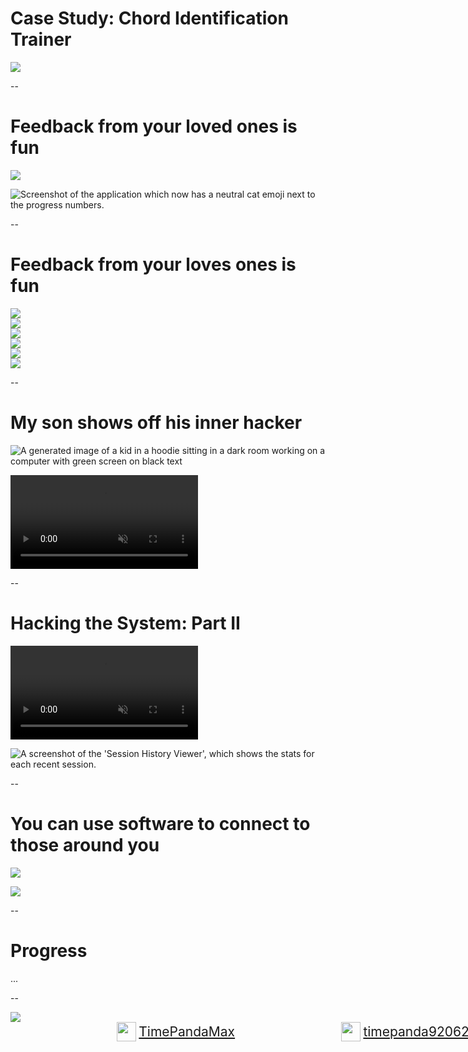 # Case Study: Chord Identification Trainer

<img src="images/screenshots/study_abstract_00.png"
     class="screenshot splash">

--

# Feedback from your loved ones is fun

<img src="images/screenshots/chord-trainer-v00-red-yellow.png"
     class="screenshot splash fragment nospace-fragment disappearing-fragment fade-out"
     data-fragment-index="0">

<img src="images/screenshots/chord-trainer-v02-cat-faces.png"
     class="screenshot splash fragment disappearing-fragment nospace-fragment fade-in"
     data-fragment-index="0"
     alt="Screenshot of the application which now has a neutral cat emoji next to the progress numbers."
/>

--

# Feedback from your loves ones is fun

<div class="gallery two-high nospace-fragment disappearing-fragment fragment fade-out" data-fragment-index="0">
<div class="gallery-item">
    <img src="images/screenshots/chord-trainer-v02-cat-hearts.png" class="screenshot"/>
</div>
<div class="gallery-item">
    <img src="images/screenshots/chord-trainer-v02-cat-eek.png" class="screenshot"/>
</div>
</div>

<div class="gallery two-wide two-high fragment fade-in"
     data-fragment-index="0">
    <div class="gallery-item">
        <img src="images/screenshots/chord-trainer-v02-cat-faces-0-happy.png"
             class="screenshot"
        />
    </div>
    <div class="gallery-item">
        <img src="images/screenshots/chord-trainer-v02-cat-faces-1-neutral.png"
             class="screenshot"
             />
    </div>
    <div class="gallery-item">
        <img src="images/screenshots/chord-trainer-v02-cat-faces-2-mad.png"
             class="screenshot"
        />
    </div>
    <div class="gallery-item">
        <img src="images/screenshots/chord-trainer-v02-cat-faces-3-sad.png"
             class="screenshot"
             />
    </div>
<div>


--

# My son shows off his inner hacker

<img src="images/generated/hacker_kid.png"
     alt="A generated image of a kid in a hoodie sitting in a dark room working on a computer with green screen on black text"
     class="splash fragment disappearing-fragment nospace-fragment fade-out"
     data-fragment-index="0">

<video controls autoplay muted class="fragment disappearing-fragment nospace-fragment fade-in-and-out" data-fragment-index="0">
    <source src="videos/color_change_hack.webm"
            type="video/webm">
</video>

--

# Hacking the System: Part II

<video controls autoplay muted class="fragment disappearing-fragment nospace-fragment fade-out" data-fragment-index="0">
    <source src="videos/reset_hack.webm"
            type="video/webm">
</video>

<img src="images/screenshots/chord-trainer-v03-session-history-viewer.png"
     class="splash screenshot nospace-fragment fragment fade-in"
     data-fragment-index="0"
     alt="A screenshot of the 'Session History Viewer', which shows the stats for each
         recent session."/>

--

# You can use software to connect to those around you

<img src="images/screenshots/chord-trainer-video-00.png"
     class="screenshot splash fragment nospace-fragment disappearing-fragment fade-out"
     data-fragment-index="0">

<img src="images/pictures/conference-photo.jpg"
     class="splash fragment nospace-fragment disappearing-fragment fade-in"
     data-fragment-index="0">

--

# Progress

...


--

<style>
div#logo-container {
    display: flex;
    flex-direction: row;
    justify-content: space-evenly;
    width: 95dvw;
}

div.logo-entry {
    display: flex;
    flex-direction: row;
    align-items: center;
    font-size: 1.5em;
}

div.logo-entry img.logo {
    height: 1.5em;
    max-height: 1.5em;
    margin-right: 0.2em;
}

</style>
</style>
<img src="images/pictures/timepandamax_banner_like_and_subscribe.png"
     class="splash">

<div id="logo-container">
    <div class="logo-entry">
        <img src="external-images/logos/youtube.svg" class="logo"/>
        <a href="https://youtube.com/@TimePandaMax">TimePandaMax</a>
    </div>
    <div class="logo-entry">
        <img src="external-images/logos/twitch.svg" class="logo"/>
        <a href="https://twitch.tv/timepanda920621">timepanda920621</a>
    </div>
</div>

<!-- TimePandaMax plug -->

